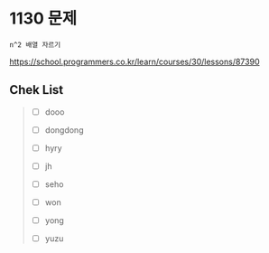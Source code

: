 # 1130 문제

```
n^2 배열 자르기
```

https://school.programmers.co.kr/learn/courses/30/lessons/87390

## Chek List

> - [ ] dooo
> 
> - [ ] dongdong
> 
> - [ ] hyry
> 
> - [ ] jh
> 
> - [ ] seho
> 
> - [ ] won
> 
> - [ ] yong
> 
> - [ ] yuzu
